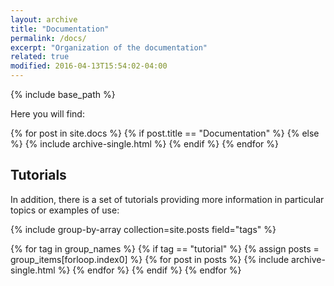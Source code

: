 ```yaml
---
layout: archive
title: "Documentation"
permalink: /docs/
excerpt: "Organization of the documentation"
related: true
modified: 2016-04-13T15:54:02-04:00
---
```


{% include base_path %}

Here you will find:


{% for post in site.docs %}
  {% if post.title == "Documentation" %} {% else %}
  {% include archive-single.html %}
  {% endif %}
{% endfor %}

## Tutorials

In addition, there is a set of tutorials providing more information in particular topics or examples of use:

{% include group-by-array collection=site.posts field="tags" %}

{% for tag in group_names %}
  {% if tag == "tutorial" %}
    {% assign posts = group_items[forloop.index0] %}
    {% for post in posts %}
      {% include archive-single.html %}
    {% endfor %}
  {% endif %}
{% endfor %}
